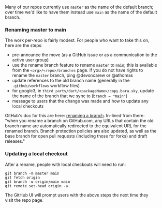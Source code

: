 Many of our repos currently use `master` as the name of the default branch; over time we'd like to have them instead use `main` as the name of the default branch.

### Renaming master to main

The work per-repo is fairly modest. For people who want to take this on, here are the steps:

- pre-announce the move (as a GitHub issue or as a communication to the active user group)
- use the rename branch feature to rename `master` to `main`; this is available from the `<org>/<repo>/branches` page. If you do not have rights to rename the `master` branch, ping @devoncarew or @athomas
- update references to the old branch name (generally in the `.github/workflows` workflow files)
- for google3, in `third_party/dart/<packageName>/copy.bara.sky`, update the name of the branch that we sync to (`branch = "main"`)
- message to users that the change was made and how to update any local checkouts

GitHub's doc for this are here: [renaming a branch](https://docs.github.com/en/repositories/configuring-branches-and-merges-in-your-repository/managing-branches-in-your-repository/renaming-a-branch). In-lined from there: "when you rename a branch on GitHub.com, any URLs that contain the old branch name are automatically redirected to the equivalent URL for the renamed branch. Branch protection policies are also updated, as well as the base branch for open pull requests (including those for forks) and draft releases."

### Updating a local checkout

After a rename, people with local checkouts will need to run:

```
git branch -m master main
git fetch origin
git branch -u origin/main main
git remote set-head origin -a
```

The GitHub UI will prompt users with the above steps the next time they visit the repo page.
